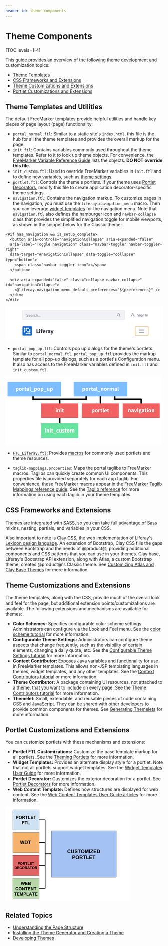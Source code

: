 ```yaml
---
header-id: theme-components
---
```


# Theme Components

[TOC levels=1-4]

This guide provides an overview of the following theme development and
customization topics:

- [Theme Templates](#theme-templates)
- [CSS Frameworks and Extensions](#css-frameworks-and-extensions)
- [Theme Customizations and Extensions](#theme-customizations-and-extensions)
- [Portlet Customizations and Extensions](#portlet-customizations-and-extensions)

## Theme Templates and Utilities

The default FreeMarker templates provide helpful utilities and handle key pieces
of page layout (page) functionality: 

- `portal_normal.ftl`: Similar to a static site's `index.html`, this file is 
  the hub for all the theme templates and provides the overall markup for the
  page.
- `init.ftl`: Contains variables commonly used throughout the theme templates. 
  Refer to it to look up theme objects. For convenience, the
  [FreeMarker Variable Reference Guide](/docs/7-2/reference/-/knowledge_base/r/freemarker-variable-reference-guide)
  lists the objects. 
  **DO NOT override this file**.
- `init_custom.ftl`: Used to override FreeMarker variables in `init.ftl` and to
  define new variables, such as 
  [theme settings](/docs/7-2/frameworks/-/knowledge_base/f/making-configurable-theme-settings).
- `portlet.ftl`: Controls the theme's portlets. If your theme uses 
  [Portlet Decorators](/docs/7-2/frameworks/-/knowledge_base/f/theming-portlets#portlet-decorators), 
  modify this file to create application decorator-specific theme settings. 
- `navigation.ftl`: Contains the navigation markup. To customize pages in the
  navigation, you must use the `liferay.navigation_menu` macro. Then you can
  leverage
  [widget templates](https://github.com/liferay/liferay-portal/tree/7.2.x/modules/apps/site-navigation/site-navigation-menu-web/src/main/resources/com/liferay/site/navigation/menu/web/portlet/template/dependencies)
  for the navigation menu. Note that `navigation.ftl` also defines the hamburger
  icon and `navbar-collapse` class that provides the simplified navigation
  toggle for mobile viewports, as shown in the snippet below for the Classic
  theme:

```markup
<#if has_navigation && is_setup_complete>
  <button aria-controls="navigationCollapse" aria-expanded="false" 
  aria-label="Toggle navigation" class="navbar-toggler navbar-toggler-right" 
  data-target="#navigationCollapse" data-toggle="collapse" type="button">
    <span class="navbar-toggler-icon"></span>
  </button>

  <div aria-expanded="false" class="collapse navbar-collapse" id="navigationCollapse">
    <@liferay.navigation_menu default_preferences="${preferences}" />
  </div>
</#if>
```

![Figure 1: The collapsed navbar provides simplified user-friendly navigation for mobile devices.](../../../images/portal-layout-mobile-nav.png)

- `portal_pop_up.ftl`: Controls pop up dialogs for the
  theme's portlets. Similar to `portal_normal.ftl`, `portal_pop_up.ftl` provides
  the markup template for all pop-up dialogs, such as a portlet's Configuration 
  menu. It also has access to the FreeMarker variables defined in `init.ftl` and 
  `init_custom.ftl`.

![Figure 2: Each theme template provides a portion of the page's markup and functionality.](../../../images/portal-layout-theme-templates.png)

- [`FTL_Liferay.ftl`](https://github.com/liferay/liferay-portal/blob/7.2.x/modules/apps/portal-template/portal-template-freemarker/src/main/resources/FTL_liferay.ftl): 
    Provides [macros](/docs/7-2/reference/-/knowledge_base/r/product-freemarker-macros) 
    for commonly used portlets and theme resources. 

- `taglib-mappings.properties`: Maps the portal taglibs to FreeMarker macros.
  Taglibs can quickly create common UI components. This properties file is 
  provided separately for each app taglib. For convenience, these FreeMarker
  macros appear in the [FreeMarker Taglib Mappings reference guide](/docs/7-2/reference/-/knowledge_base/r/freemarker-taglib-macros). 
  See the [Taglib reference](/docs/7-2/reference/-/knowledge_base/r/front-end-taglibs) 
  for more information on using each taglib in your theme templates. 

## CSS Frameworks and Extensions

Themes are integrated with [SASS](https://sass-lang.com/), so you can take full 
advantage of Sass mixins, nesting, partials, and variables in your CSS. 

Also important to note is 
[Clay CSS](https://clayui.com/), 
the web implementation of Liferay's 
[Lexicon design language](https://lexicondesign.io/). 
An extension of Bootstrap, Clay CSS fills the gaps between Bootstrap and the 
needs of @product@, providing additional components and CSS patterns that you 
can use in your themes. Clay base, Liferay's Bootstrap API extension, along with 
Atlas, a custom Bootstrap theme, creates @product@'s Classic theme. See 
[Customizing Atlas and Clay Base Themes](/docs/7-2/frameworks/-/knowledge_base/f/customizing-atlas-and-clay-base-themes) 
for more information.

## Theme Customizations and Extensions

The theme templates, along with the CSS, provide much of the overall look and 
feel for the page, but additional extension points/customizations are available. 
The following extensions and mechanisms are available for themes:

- **Color Schemes:** Specifies configurable color scheme settings Administrators
  can configure via the Look and Feel menu. See the 
  [color scheme tutorial](/docs/7-2/frameworks/-/knowledge_base/f/creating-color-schemes-for-your-theme)
  for more information.
- **Configurable Theme Settings:** Administrators can configure
  theme aspects that change frequently, such as the visibility of
  certain elements, changing a daily quote, etc. See the 
  [Configurable Theme Settings tutorial](/docs/7-2/frameworks/-/knowledge_base/f/making-configurable-theme-settings)
  for more information. 
- **Context Contributor:** Exposes Java variables and functionality for use in
  FreeMarker templates. This allows non-JSP templating languages in themes,
  widget templates, and any other templates. See the 
  [Context Contributors tutorial](/docs/7-2/frameworks/-/knowledge_base/f/injecting-additional-context-variables-and-functionality-into-your-theme-templates)
  or more information.
- **Theme Contributor:** A package containing UI resources, not attached to a 
  theme, that you want to include on every page. See the 
  [Theme Contributors tutorial](/docs/7-2/frameworks/-/knowledge_base/f/packaging-independent-ui-resources-for-your-site) 
  for more information. 
- **Themelet:** Small, extendable, and reusable pieces of code containing CSS
  and JavaScript. They can be shared with other developers to provide common
  components for themes. See 
  [Generating Themelets](/docs/7-2/reference/-/knowledge_base/r/creating-themelets-with-the-themes-generator)
  for more information.

## Portlet Customizations and Extensions

You can customize portlets with these mechanisms and extensions:

- **Portlet FTL Customizations:** Customize the base template markup for all 
  portlets. See the 
  [Theming Portlets](/docs/7-2/frameworks/-/knowledge_base/f/theming-portlets) 
  for more information.
- **Widget Templates:** Provides an alternate display style 
  for a portlet. Note that not all portlets support widget templates. See the 
  [Widget Templates User Guide](/docs/7-2/user/-/knowledge_base/u/styling-widgets-with-widget-templates) 
  for more information.
- **Portlet Decorator:** Customizes the exterior decoration for a portlet. 
  See [Portlet Decorators](/docs/7-2/frameworks/-/knowledge_base/f/theming-portlets#portlet-decorators) 
  for more information.
- **Web Content Template:** Defines how structures are displayed for web content. 
  See the 
  [Web Content Templates User Guide articles](/docs/7-2/user/-/knowledge_base/u/designing-web-content-with-templates) 
  for more information.

![Figure 3: There are several extension points for customizing portlets](../../../images/portal-layout-portlet-customizations.png)

## Related Topics

- [Understanding the Page Structure](/docs/7-2/customization/-/knowledge_base/c/understanding-the-page-structure)
- [Installing the Theme Generator and Creating a Theme](/docs/7-2/reference/-/knowledge_base/r/installing-the-theme-generator-and-creating-a-theme)
- [Developing Themes](/docs/7-2/frameworks/-/knowledge_base/f/developing-themes)
